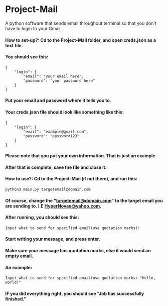 # Project-Mail
A python software that sends email throughout terminal so that you don't have to login to your Gmail.

#### How to set-up?: Cd to the Project-Mail folder, and open creds.json as a text file.
#### You should see this:
```
{ 
	"login": {
		"email": "your email here",
		"password": "your password here"
	}
}
```
#### Put your email and password where it tells you to.
#### Your creds.json file should look like something like this: 
```
{ 
	"login": {
		"email": "example@gmail.com",
		"password": "password123"
	}
}
```
#### Please note that you put your own information. That is just an example.

#### After that is complete, save the file and close it.

#### How to use?: Cd to the Project-Mail (if not there), and run this:
```
python3 main.py targetemail@domain.com 
```
#### Of course, change the "targetemail@domain.com" to the target email you are sending to. I.E HyperNovae@yahoo.com.

#### After running, you should see this:
```
Input what to send for specified email(use quotation marks): 
```
#### Start writing your message, and press enter.
#### Make sure your message has quotation marks, else it would send an empty email.
#### An example:
```
Input what to send for specified email(use quotation marks: "Hello, world!"
```
#### IF you did everything right, you should see "Job has successfully finished."


